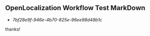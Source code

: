 ## OpenLocalization Workflow Test MarkDown
* *7bf28e9f-946e-4b70-825e-96ee98d48b1c*
 
thanks!

<!--HONumber=Sep16_HO1-->


